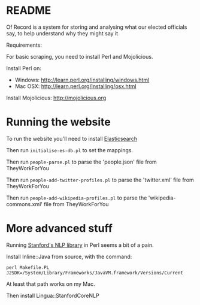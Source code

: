 # README #

Of Record is a system for storing and analysing what our elected officials say, to help understand why they might say it

Requirements:

For basic scraping, you need to install Perl and Mojolicious.

Install Perl on:

- Windows: http://learn.perl.org/installing/windows.html
- Mac OSX: http://learn.perl.org/installing/osx.html

Install Mojolicious: http://mojolicious.org

# Running the website #
To run the website you'll need to install [Elasticsearch](https://www.elastic.co/products/elasticsearch)

Then run `initialise-es-db.pl` to set the mappings.

Then run `people-parse.pl` to parse the 'people.json' file from TheyWorkForYou

Then run `people-add-twitter-profiles.pl` to parse the 'twitter.xml' file from TheyWorkForYou

Then run `people-add-wikipedia-profiles.pl` to parse the 'wikipedia-commons.xml' file from TheyWorkForYou

# More advanced stuff #
Running [Stanford's NLP library](http://stanfordnlp.github.io/CoreNLP/index.html#download) in Perl seems a bit of a pain.

Install Inline::Java from source, with the command:

```
perl Makefile.PL J2SDK=/System/Library/Frameworks/JavaVM.framework/Versions/Current
```

At least that path works on my Mac.

Then install Lingua::StanfordCoreNLP